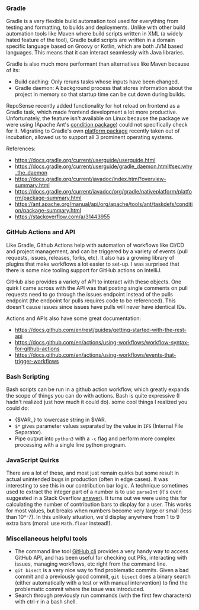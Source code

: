### Gradle
 
Gradle is a very flexible build automation tool used for everything from testing and formatting, to builds and deployments. Unlike with other build automation tools like Maven where build scripts written in XML (a widely hated feature of the tool), Gradle build scripts are written in a domain specific language based on Groovy or Kotlin, which are both JVM based languages. This means that it can interact seamlessly with Java libraries.
 
Gradle is also much more performant than alternatives like Maven because of its:
- Build caching: Only reruns tasks whose inputs have been changed.
- Gradle daemon: A background process that stores information about the project in memory so that startup time can be cut down during builds.
 
RepoSense recently added functionality for hot reload on frontend as a Gradle task, which made frontend development a lot more productive. Unfortunately, the feature isn't available on Linux because the package we were using (Apache Ant's [condition package](https://ant.apache.org/manual/api/org/apache/tools/ant/taskdefs/condition/package-summary.html)) could not specifically check for it. Migrating to Gradle's own [platform package](https://docs.gradle.org/current/javadoc/org/gradle/nativeplatform/platform/package-summary.html) recently taken out of incubation, allowed us to support all 3 prominent operating systems.
 
References:
* https://docs.gradle.org/current/userguide/userguide.html
* https://docs.gradle.org/current/userguide/gradle_daemon.html#sec:why_the_daemon
* https://docs.gradle.org/current/javadoc/index.html?overview-summary.html
* https://docs.gradle.org/current/javadoc/org/gradle/nativeplatform/platform/package-summary.html
* https://ant.apache.org/manual/api/org/apache/tools/ant/taskdefs/condition/package-summary.html
* https://stackoverflow.com/a/31443955
 
### GitHub Actions and API
 
Like Gradle, Github Actions help with automation of workflows like CI/CD and project management, and can be triggered by a variety of events (pull requests, issues, releases, forks, etc). It also has a growing library of plugins that make workflows a lot easier to set-up. I was surprised that there is some nice tooling support for GitHub actions on IntelliJ.
 
GitHub also provides a variety of API to interact with these objects. One quirk I came across with the API was that posting single comments on pull requests need to go through the issues endpoint instead of the pulls endpoint (the endpoint for pulls requires code to be referenced). This doesn't cause issues since issues have pulls will never have identical IDs.
 
Actions and APIs also have some great documentation:
* https://docs.github.com/en/rest/guides/getting-started-with-the-rest-api
* https://docs.github.com/en/actions/using-workflows/workflow-syntax-for-github-actions
* https://docs.github.com/en/actions/using-workflows/events-that-trigger-workflows
 
### Bash Scripting
 
Bash scripts can be run in a github action workflow, which greatly expands the scope of things you can do with actions. Bash is quite expressive (I hadn't realized just how much it could do). some cool things I realized you could do:
 
* {$VAR,,} to lowercase string in $VAR.
* `$*` gives parameter values separated by the value in `IFS` (Internal File Separator).
* Pipe output into `python3` with a `-c` flag and perform more complex processing with a single line python program.
 
### JavaScript Quirks
 
There are a lot of these, and most just remain quirks but some result in actual unintended bugs in production (often in edge cases). It was interesting to see this in our contribution bar logic. A technique sometimes used to extract the integer part of a number is to use `parseInt` (it's even suggested in a Stack Overflow [answer]( https://stackoverflow.com/a/48262505)). It turns out we were using this for calculating the number of contribution bars to display for a user. This works for most values, but breaks when numbers become very large or small (less than 10^-7). In this unlikely situation, we'd display anywhere from 1 to 9 extra bars (moral: use `Math.floor` instead!).
 
### Miscellaneous helpful tools
 
* The command line tool [GitHub cli](https://github.com/cli/cli) provides a very handy way to access GitHub API, and has been useful for checking out PRs, interacting with issues, managing workflows, etc right from the command line.
* `git bisect` is a very nice way to find problematic commits. Given a bad commit and a previously good commit, `git bisect` does a binary search (either automatically with a test or with manual intervention) to find the problematic commit where the issue was introduced.
* Search through previously run commands (with the first few characters) with ctrl-r in a bash shell.
